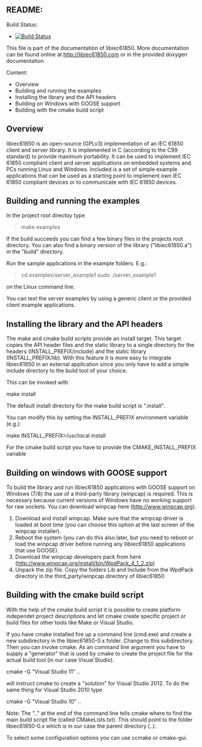 README:
-------

Build Status:
- [![Build Status](https://travis-ci.org/careychow/libIEC61850.png?branch=master)](https://travis-ci.org/careychow/libIEC61850)

This file is part of the documentation of libiec61850. More documentation can be found online at http://libiec61850.com or in the provided doxygen documentation.

Content:
- Overview
- Building and running the examples
- Installing the library and the API headers
- Building on Windows with GOOSE support
- Building with the cmake build script


Overview
---------

libiec61850 is an open-source (GPLv3) implementation of an IEC 61850 client and server library. It is implemented in C (according to the C99 standard) to provide maximum portability. It can be used to implement IEC 61850 compliant client and server applications on embedded systems and PCs running Linux and Windows. Included is a set of simple example applications that can be used as a starting point to implement own IEC 61850 compliant devices or to communicate with IEC 61850 devices.


Building and running the examples
----------------------------------------

In the project root directoy type

> make examples

If the build succeeds you can find a few binary files in the projects root directory. You can also find a binary version of the library ("libiec61850.a") in the "build" directory.

Run the sample applications in the example folders. E.g.:

> cd examples/server_example1
> sudo ./server_example1

on the Linux command line.

You can test the server examples by using a generic client or the provided client example applications.


Installing the library and the API headers
--------------------------------------------

The make and cmake build scripts provide an install target. This target copies the API header files and the static library to a single directory for the headers (INSTALL_PREFIX/include) and the static library (INSTALL_PREFIX/lib). With this feature it is more easy to integrate libiec61850 in an external application since you only have to add a simple include directory to the build tool of your choice.

This can be invoked with

make install

The default install directory for the make build script is ".install".

You can modify this by setting the INSTALL_PREFIX environment variable (e.g.):

make INSTALL_PREFIX=/usr/local install

For the cmake build script you have to provide the CMAKE_INSTALL_PREFIX variable


Building on windows with GOOSE support
---------------------------------------

To build the library and run libiec61850 applications with GOOSE support on Windows (7/8) the use of a third-party library (winpcap) is required. This is necessary because current versions of Windows have no working support for raw sockets. You can download winpcap here (http://www.winpcap.org).

1. Download and install winpcap. Make sure that the winpcap driver is loaded at boot time (you can choose this option at the last screen of the winpcap installer).
2. Reboot the system (you can do this also later, but you need to reboot or load the winpcap driver before running any llibiec61850 applications that use GOOSE).
3. Download the winpcap developers pack from here (http://www.winpcap.org/install/bin/WpdPack_4_1_2.zip)
4. Unpack the zip file. Copy the folders Lib and Include from the WpdPack directory in the third_party/winpcap directory of libiec61850

Building with the cmake build script
-------------------------------------

With the help of the cmake build script it is possible to create platform independet project descriptions and let cmake create specific project or build files for other tools like Make or Visual Studio.

If you have cmake installed fire up a command line (cmd.exe) and create a new subdirectory in the libiec61850-0.x folder. Change to this subdirectory. Then you can invoke cmake. As an command line argument you have to supply a "generator" that is used by cmake to create the project file for the actual build tool (in our case Visual Studio).

cmake -G "Visual Studio 11" ..

will instruct cmake to create a "solution" for Visual Studio 2012. To do the same thing for Visual Studio 2010 type

cmake -G "Visual Studio 10" ..

Note: The ".." at the end of the command line tells cmake where to find the main build script file (called CMakeLists.txt). This should point to the folder libiec61850-0.x which is in our case the parent directory (..).

To select some configuration options you can use ccmake or cmake-gui.





